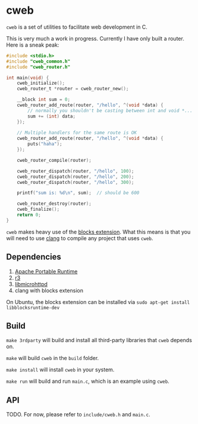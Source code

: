 # cweb

`cweb` is a set of utilities to facilitate web development in C.

This is very much a work in progress.  Currently I have only built a router.  Here is a sneak peak:

```c
#include <stdio.h>
#include "cweb_common.h"
#include "cweb_router.h"

int main(void) {
    cweb_initialize();
    cweb_router_t *router = cweb_router_new();

    __block int sum = 0;
    cweb_router_add_route(router, "/hello", ^(void *data) {
        // normally you shouldn't be casting between int and void *... this is just an example
        sum += (int) data;  
    });
    
    // Multiple handlers for the same route is OK
    cweb_router_add_route(router, "/hello", ^(void *data) {
        puts("haha");
    });

    cweb_router_compile(router);

    cweb_router_dispatch(router, "/hello", 100);
    cweb_router_dispatch(router, "/hello", 200);
    cweb_router_dispatch(router, "/hello", 300);

    printf("sum is: %d\n", sum);  // should be 600

    cweb_router_destroy(router);
    cweb_finalize();
    return 0;
}
```

`cweb` makes heavy use of the [blocks extension](http://en.wikipedia.org/wiki/Blocks_%28C_language_extension%29#Relation_to_GCC_nested_functions).  What this means is that you will need to use [clang](http://clang.llvm.org/) to compile any project that uses `cweb`.

## Dependencies

1. [Apache Portable Runtime](https://apr.apache.org/)
2. [r3](https://github.com/c9s/r3)
3. [libmicrohttpd](http://www.gnu.org/software/libmicrohttpd/)
4. clang with blocks extension

On Ubuntu, the blocks extension can be installed via `sudo apt-get install libblocksruntime-dev`

## Build

`make 3rdparty` will build and install all third-party libraries that `cweb` depends on.

`make` will build `cweb` in the `build` folder.

`make install` will install `cweb` in your system.

`make run` will build and run `main.c`, which is an example using `cweb`.

## API

TODO.  For now, please refer to `include/cweb.h` and `main.c`.

